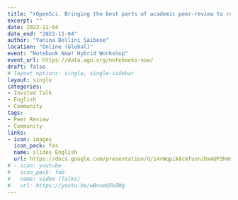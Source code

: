 ```yaml
---
title: "rOpenSci. Bringing the best parts of academic peer-review to research software"
excerpt: ""
date: 2022-11-04
date_end: "2022-11-04"
author: "Yanina Bellini Saibene"
location: "Online (Global)"
event: "Notebook Now! Hybrid Workshop"
event_url: https://data.agu.org/notebooks-now/
draft: false
# layout options: single, single-sidebar
layout: single
categories:
- Invited Talk
- English
- Community
tags:
- Peer Review
- Community
links:
- icon: images
  icon_pack: fas
  name: slides English
  url: https://docs.google.com/presentation/d/14rWqpik8cmfunnJDxAUP3hm0p2QuFR7UZ04hvEAIfiM/edit?usp=sharing
# - icon: youtube
#   icon_pack: fab
#   name: video (Talks)
#   url: https://youtu.be/wBnueQ5bZWg
---
```


